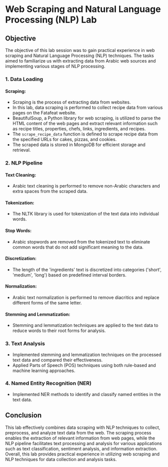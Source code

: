 # Web Scraping and Natural Language Processing (NLP) Lab

## Objective
The objective of this lab session was to gain practical experience in web scraping and Natural Language Processing (NLP) techniques. The tasks aimed to familiarize us with extracting data from Arabic web sources and implementing various stages of NLP processing.

### 1. Data Loading
#### Scraping:
- Scraping is the process of extracting data from websites. 
- In this lab, data scraping is performed to collect recipe data from various pages on the Fatafeat website.
- BeautifulSoup, a Python library for web scraping, is utilized to parse the HTML content of the web pages and extract relevant information such as recipe titles, properties, chefs, links, ingredients, and recipes.
- The `scrape_recipe_data` function is defined to scrape recipe data from the specified URLs for cakes, pizzas, and cookies.
- The scraped data is stored in MongoDB for efficient storage and retrieval.

### 2. NLP Pipeline
#### Text Cleaning:
- Arabic text cleaning is performed to remove non-Arabic characters and extra spaces from the scraped data.
#### Tokenization:
- The NLTK library is used for tokenization of the text data into individual words.
#### Stop Words:
- Arabic stopwords are removed from the tokenized text to eliminate common words that do not add significant meaning to the data.
#### Discretization:
- The length of the 'ingredients' text is discretized into categories ('short', 'medium', 'long') based on predefined interval borders.
#### Normalization:
- Arabic text normalization is performed to remove diacritics and replace different forms of the same letter.
#### Stemming and Lemmatization:
- Stemming and lemmatization techniques are applied to the text data to reduce words to their root forms for analysis.

### 3. Text Analysis
- Implemented stemming and lemmatization techniques on the processed text data and compared their effectiveness.
- Applied Parts of Speech (POS) techniques using both rule-based and machine learning approaches.

### 4. Named Entity Recognition (NER)
- Implemented NER methods to identify and classify named entities in the text data.

## Conclusion
This lab effectively combines data scraping with NLP techniques to collect, preprocess, and analyze text data from the web. The scraping process enables the extraction of relevant information from web pages, while the NLP pipeline facilitates text processing and analysis for various applications such as text classification, sentiment analysis, and information extraction. Overall, this lab provides practical experience in utilizing web scraping and NLP techniques for data collection and analysis tasks.
